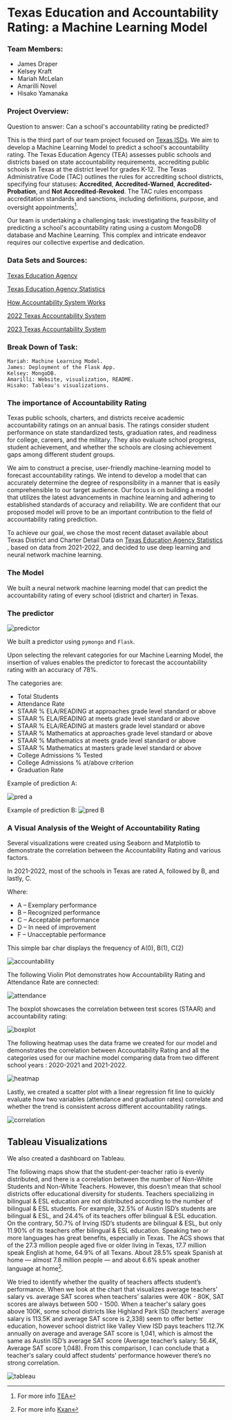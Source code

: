 # Texas Education and Accountability Rating: a Machine Learning Model

### Team Members: 
- James Draper
- Kelsey Kraft
- Mariah McLelan
- Amarilli Novel
- Hisako Yamanaka

  
### Project Overview:

Question to answer: Can a school's accountability rating be predicted?

This is the third part of our team project focused on [Texas ISDs](https://github.com/mariahmclelan/TexasISDs). We aim to develop a Machine Learning Model to predict a school's accountability rating. The Texas Education Agency (TEA) assesses public schools and districts based on state accountability requirements, accrediting public schools in Texas at the district level for grades K-12. The Texas Administrative Code (TAC) outlines the rules for accrediting school districts, specifying four statuses: **Accredited**, **Accredited-Warned**, **Accredited-Probation**, and **Not Accredited-Revoked**. The TAC rules encompass accreditation standards and sanctions, including definitions, purpose, and oversight appointments[^1].

[^1]: For more info [TEA](https://tea.texas.gov/texas-schools/accountability)

Our team is undertaking a challenging task: investigating the feasibility of predicting a school's accountability rating using a custom MongoDB database and Machine Learning. This complex and intricate endeavor requires our collective expertise and dedication.

### Data Sets and Sources:

[Texas Education Agency](https://tea.texas.gov/)

[Texas Education Agency Statistics ](https://rptsvr1.tea.texas.gov/perfreport/snapshot/download.html)

[How Accountability System Works](https://tea.texas.gov/texas-schools/accountability/academic-accountability/performance-reporting/how-accountability-ratings-work)

[2022 Texas Accountability System](https://tea.texas.gov/texas-schools/accountability/academic-accountability/performance-reporting/2022-accountability-rating-system)

[2023 Texas Accountability System](https://tea.texas.gov/texas-schools/accountability/academic-accountability/performance-reporting/2023-accountability-system)

### Break Down of Task:

    Mariah: Machine Learning Model.
    James: Deployment of the Flask App.
    Kelsey: MongoDB.
    Amarilli: Website, visualization, README. 
    Hisako: Tableau's visualizations.


### The importance of Accountability Rating

Texas public schools, charters, and districts receive academic accountability ratings on an annual basis. The ratings consider student performance on state standardized tests, graduation rates, and readiness for college, careers, and the military. They also evaluate school progress, student achievement, and whether the schools are closing achievement gaps among different student groups.

We aim to construct a precise, user-friendly machine-learning model to forecast accountability ratings. We intend to develop a model that can accurately determine the degree of responsibility in a manner that is easily comprehensible to our target audience. Our focus is on building a model that utilizes the latest advancements in machine learning and adhering to established standards of accuracy and reliability. We are confident that our proposed model will prove to be an important contribution to the field of accountability rating prediction.

To achieve our goal, we chose the most recent dataset available about Texas District and Charter Detail Data on [Texas Education Agency Statistics ](https://rptsvr1.tea.texas.gov/perfreport/snapshot/download.html), based on data from 2021-2022, and decided to use deep learning and neural network machine learning.

### The Model

We built a neural network machine learning model that can predict the accountability rating of every school (district and charter) in Texas.

### The predictor

![predictor](https://github.com/Amarilli/project-4/blob/main/Images/predictor.png)

We built a predictor using `pymongo` and `Flask`.

Upon selecting the relevant categories for our Machine Learning Model, the insertion of values enables the predictor to forecast the accountability rating with an accuracy of 78%.

The categories are:

- Total Students
- Attendance Rate
- STAAR % ELA/READING at approaches grade level standard or above
- STAAR % ELA/READING at meets grade level standard or above
- STAAR % ELA/READING at masters grade level standard or above
- STAAR % Mathematics at approaches grade level standard or above
- STAAR % Mathematics at meets grade level standard or above
- STAAR % Mathematics at masters grade level standard or above
- College Admissions % Tested
- College Admissions % at/above criterion
- Graduation Rate

Example of prediction A:

![pred a](https://github.com/Amarilli/project-4/blob/main/Images/rating_a.png)

Example of prediction B:
![pred B](https://github.com/Amarilli/project-4/blob/main/Images/rating_b.png)


### A Visual Analysis of the Weight of Accountability Rating

Several visualizations were created using Seaborn and Matplotlib to demonstrate the correlation between the Accountability Rating and various factors.

In 2021-2022, most of the schools in Texas are rated A, followed by B, and lastly, C.

Where:

- A – Exemplary performance
- B – Recognized performance
- C – Acceptable performance
- D – In need of improvement
- F – Unacceptable performance

This simple bar char displays the frequency of A(0), B(1), C(2)

![accountability](https://github.com/Amarilli/project-4/blob/main/Images/accountability_freq.png)

The following Violin Plot demonstrates how Accountability Rating and Attendance Rate are connected:

![attendance](https://github.com/Amarilli/project-4/blob/main/Images/acc_attendance.png)

The boxplot showcases the correlation between test scores (STAAR) and accountability rating:

![boxplot](https://github.com/Amarilli/project-4/blob/main/Images/boxplot.png)

The following heatmap uses the data frame we created for our model and demonstrates the correlation between Accountability Rating and all the categories used for our machine model comparing data from two different school years
: 2020-2021 and 2021-2022.

![heatmap](https://github.com/Amarilli/project-4/blob/main/website/static/images/heatmap_labeled.png)

Lastly, we created a scatter plot with a linear regression fit line to quickly evaluate how two variables (attendance and graduation rates) correlate and whether the trend is consistent across different accountability ratings.

![correlation](https://github.com/Amarilli/project-4/blob/main/Images/correlation.png)

## Tableau Visualizations

We also created a dashboard on Tableau.

The following maps show that the student-per-teacher ratio is evenly distributed, and there is a correlation between the number of Non-White Students and Non-White Teachers. However, this doesn’t mean that school 
districts offer educational diversity for students. Teachers specializing in bilingual & ESL education are not distributed according to the number of bilingual & ESL students. For example, 32.5% of Austin ISD’s students are bilingual & ESL, and 24.4% of its teachers offer bilingual & ESL education. On the contrary, 50.7% of Irving ISD’s students are bilingual & ESL, but only 11.90% of its teachers offer bilingual & ESL education. Speaking two or more languages has great benefits, especially in Texas. The ACS shows that of the 27.3 million people aged five or older living in Texas, 17.7 million speak English at home, 64.9% of all Texans. About 28.5% speak Spanish at home — almost 7.8 million people — and about 6.6% speak another language at home[^2]. 

[^2]: For more info [Kxan](https://www.kxan.com/news/texas/census-bureau-estimates-1-in-3-texans-speak-a-language-other-than-english-at-home/#:~:text=The%20new%20five%2Dyear%20ACS,speak%20another%20language%20at%20home)

We tried to identify whether the quality of teachers affects student’s performance. When we look at the chart that visualizes average teachers' salary vs. average SAT scores when teachers’ salaries were 40K - 80K, SAT scores are always between 500 - 1500. When a teacher's salary goes above 100K, some school districts like Highland Park ISD (teachers' average salary is 113.5K and average SAT score is 2,338) seem to offer better education, however school 
district like Valley View ISD pays teachers 112.7K annually on average and average SAT score is 1,041, which is almost the same as Austin ISD’s average SAT score (Average teacher’s salary: 56.4K, Average SAT score 1,048). From this comparison, I can conclude that a teacher's salary could affect students' performance however there’s no strong correlation.

![tableau](https://github.com/Amarilli/project-4/blob/main/Images/Tableau.png)


